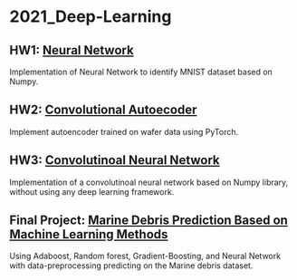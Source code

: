 # 2021_Deep-Learning


## HW1: [Neural Network](https://github.com/climber0824/2021_Deep-Learning/tree/main/hw1)
Implementation of Neural Network to identify MNIST dataset based on Numpy.

## HW2: [Convolutional Autoecoder](https://github.com/climber0824/2021_Deep-Learning/tree/main/hw2)
Implement autoencoder trained on wafer data using PyTorch.

## HW3: [Convolutinoal Neural Network](https://github.com/climber0824/2021_Deep-Learning/tree/main/hw3/src)
Implementation of a convolutinoal neural network based on Numpy library, without using any deep learning framework.

## Final Project: [Marine Debris Prediction Based on Machine Learning Methods](https://github.com/climber0824/2021_Deep-Learning/tree/main/final_project)
Using Adaboost, Random forest, Gradient-Boosting, and Neural Network with data-preprocessing predicting on the Marine debris dataset.
